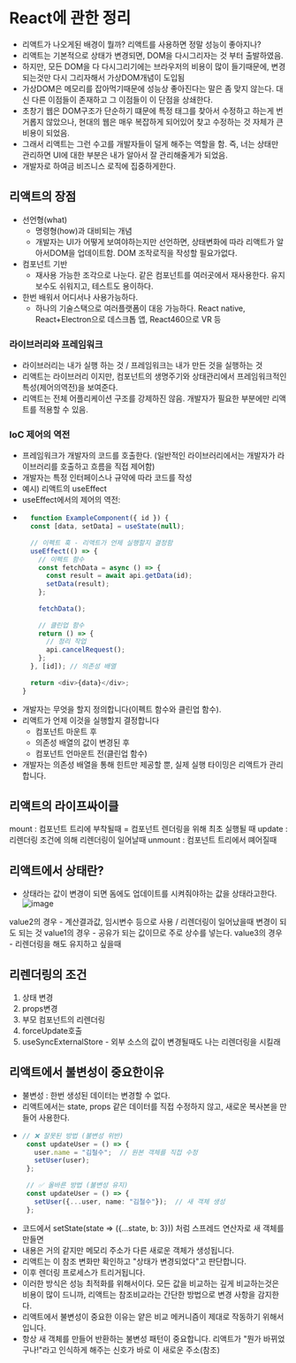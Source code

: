 # React에 관한 정리
- 리액트가 나오게된 배경이 뭘까? 리액트를 사용하면 정말 성능이 좋아지나?
- 리액트는 기본적으로 상태가 변경되면, DOM을 다시그리자는 것 부터 출발하였음.
- 하지만, 모든 DOM을 다 다시그리기에는 브라우저의 비용이 많이 들기때문에, 변경되는것만 다시 그리자해서 가상DOM개념이 도입됨
- 가상DOM은 메모리를 잡아먹기때문에 성능상 좋아진다는 말은 좀 맞지 않는다. 대신 다른 이점들이 존재하고 그 이점들이 이 단점을 상쇄한다.
- 초창기 웹은 DOM구조가 단순하기 떄문에 특정 태그를 찾아서 수정하고 하는게 번거롭지 않았으나, 현대의 웹은 매우 복잡하게 되어있어 찾고 수정하는 것 자체가 큰 비용이 되었음.
- 그래서 리액트는 그런 수고를 개발자들이 덜게 해주는 역할을 함. 즉, 너는 상태만 관리하면 UI에 대한 부분은 내가 알아서 잘 관리해줄게가 되었음.
- 개발자로 하여금 비즈니스 로직에 집중하게한다.

## 리액트의 장점
- 선언형(what)
  - 명령형(how)과 대비되는 개념
  - 개발자는 UI가 어떻게 보여야하는지만 선언하면, 상태변화에 따라 리액트가 알아서DOM을 업데이트함. DOM 조작로직을 작성할 필요가없다.
- 컴포넌트 기반
  - 재사용 가능한 조각으로 나눈다. 같은 컴포넌트를 여러곳에서 재사용한다. 유지보수도 쉬워지고, 테스트도 용이하다. 
- 한번 배워서 어디서나 사용가능하다.
  - 하나의 기술스택으로 여러플랫폼이 대응 가능하다. React native, React+Electron으로 데스크톱 앱, React460으로 VR 등 


### 라이브러리와 프레임워크
- 라이브러리는 내가 실행 하는 것 / 프레임워크는 내가 만든 것을 실행하는 것
- 리액트는 라이브러리 이지만, 컴포넌트의 생명주기와 상태관리에서 프레임워크적인 특성(제어의역전)을 보여준다.
- 리액트는 전체 어플리케이션 구조를 강제하진 않음. 개발자가 필요한 부분에만 리액트를 적용할 수 있음. 

### IoC 제어의 역전
- 프레임워크가 개발자의 코드를 호출한다. (일반적인 라이브러리에서는 개발자가 라이브러리를 호출하고 흐름을 직접 제어함)
- 개발자는 특정 인터페이스나 규약에 따라 코드를 작성
- 예시) 리액트의 useEffect
- useEffect에서의 제어의 역전:
- ```typescript
    function ExampleComponent({ id }) {
    const [data, setData] = useState(null);
    
    // 이펙트 훅 - 리액트가 언제 실행할지 결정함
    useEffect(() => {
      // 이펙트 함수
      const fetchData = async () => {
        const result = await api.getData(id);
        setData(result);
      };
      
      fetchData();
      
      // 클린업 함수
      return () => {
        // 정리 작업
        api.cancelRequest();
      };
    }, [id]); // 의존성 배열
    
    return <div>{data}</div>;
  }
  ```
 - 개발자는 무엇을 할지 정의합니다(이펙트 함수와 클린업 함수).
 - 리액트가 언제 이것을 실행할지 결정합니다
   - 컴포넌트 마운트 후
   - 의존성 배열의 값이 변경된 후
   - 컴포넌트 언마운트 전(클린업 함수)
 - 개발자는 의존성 배열을 통해 힌트만 제공할 뿐, 실제 실행 타이밍은 리액트가 관리합니다.


## 리액트의 라이프싸이클
mount :  컴포넌트 트리에 부착될때 = 컴포넌트 렌더링을 위해 최초 실행될 때
update : 리렌더링 조건에 의해 리렌더링이 일어날때
unmount : 컴포넌트 트리에서 뗴어질때 


## 리액트에서 상태란?
- 상태라는 값이 변경이 되면 돔에도 업데이트를 시켜줘야하는 값을 상태라고한다.
![image](https://github.com/user-attachments/assets/cbd1c8d6-5b4a-4034-9b1e-2ee26c6b7635)

value2의 경우 - 계산결과값, 임시변수 등으로 사용 / 리렌더링이 일어났을때 변경이 되도 되는 것
value1의 경우 - 공유가 되는 값이므로 주로 상수를 넣는다.
value3의 경우 - 리렌더링을 해도 유지하고 싶을때

## 리렌더링의 조건
1. 상태 변경
2. props변경
3. 부모 컴포넌트의 리렌더링
4. forceUpdate호출
5. useSyncExternalStore - 외부 소스의 값이 변경될때도 나는 리렌더링을 시킬래

## 리액트에서 불변성이 중요한이유
 - 불변성 : 한번 생성된 데이터는 변경할 수 없다.
 - 리액트에서는 state, props 같은 데이터를 직접 수정하지 않고, 새로운 복사본을 만들어 사용한다.
 - ```typescript
   // ❌ 잘못된 방법 (불변성 위반)
    const updateUser = () => {
      user.name = "김철수";  // 원본 객체를 직접 수정
      setUser(user);
    };
    
    // ✅ 올바른 방법 (불변성 유지)
    const updateUser = () => {
      setUser({...user, name: "김철수"});  // 새 객체 생성
    };
   ```
 - 코드에서 setState(state => ({...state, b: 3})) 처럼 스프레드 연산자로 새 객체를 만들면
 - 내용은 거의 같지만 메모리 주소가 다른 새로운 객체가 생성됩니다.
 - 리액트는 이 참조 변화만 확인하고 "상태가 변경되었다"고 판단합니다.
 - 이후 렌더링 프로세스가 트리거됩니다.
 - 이러한 방식은 성능 최적화를 위해서이다. 모든 값을 비교하는 깊게 비교하는것은 비용이 많이 드니까, 리액트는 참조비교라는 간단한 방법으로 변경 사항을 감지한다.
 - 리액트에서 불변성이 중요한 이유는 얕은 비교 메커니즘이 제대로 작동하기 위해서입니다.
 - 항상 새 객체를 만들어 반환하는 불변성 패턴이 중요합니다. 리액트가 "뭔가 바뀌었구나!"라고 인식하게 해주는 신호가 바로 이 새로운 주소(참조)

